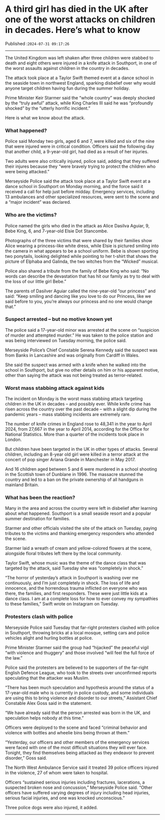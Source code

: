 # A third girl has died in the UK after one of the worst attacks on children in decades. Here’s what to know

Published :`2024-07-31 09:17:26`

---

The United Kingdom was left shaken after three children were stabbed to death and eight others were injured in a knife attack in Southport, in one of the worst assaults against children in the country in decades.

The attack took place at a Taylor Swift themed event at a dance school in the seaside town in northwest England, sparking disbelief over why would anyone target children having fun during the summer holiday.

Prime Minister Keir Starmer said the “whole country” was deeply shocked by the “truly awful” attack, while King Charles III said he was “profoundly shocked” by the “utterly horrific incident.”

Here is what we know about the attack.

### What happened?

Police said Monday two girls, aged 6 and 7, were killed and six of the nine that were injured were in critical condition. Officers said the following day that another child, a 9-year-old girl, had died as a result of her injuries.

Two adults were also critically injured, police said, adding that they suffered their injures because they “were bravely trying to protect the children who were being attacked.”

Merseyside Police said the attack took place at a Taylor Swift event at a dance school in Southport on Monday morning, and the force said it received a call for help just before midday. Emergency services, including 13 ambulances and other specialized resources, were sent to the scene and a “major incident” was declared.

### Who are the victims?

Police named the girls who died in the attack as Alice Dasilva Aguiar, 9, Bebe King, 6, and 7-year-old Elsie Dot Stancombe.

Photographs of the three victims that were shared by their families show Alice wearing a princess-like white dress, while Elsie is pictured smiling into the camera in what appears to be a school uniform. Bebe is shown sporting two ponytails, looking delighted while pointing to her t-shirt that shows the picture of Elphaba and Galinda, the two witches from the “Wicked” musical.

Police also shared a tribute from the family of Bebe King who said: “No words can describe the devastation that has hit our family as try to deal with the loss of our little girl Bebe.”

The parents of Dasilver Aguiar called the nine-year-old “our princess” and said: “Keep smiling and dancing like you love to do our Princess, like we said before to you, you’re always our princess and no one would change that.”

### Suspect arrested – but no motive known yet

The police said a 17-year-old minor was arrested at the scene on “suspicion of murder and attempted murder.” He was taken to the police station and was being interviewed on Tuesday morning, the police said.

Merseyside Police’s Chief Constable Serena Kennedy said the suspect was from Banks in Lancashire and was originally from Cardiff in Wales.

She said the suspect was armed with a knife when he walked into the school in Southport, but give no other details on him or his apparent motive, other than saying the attack was not being treated as terror-related.

### Worst mass stabbing attack against kids

The incident on Monday is the worst mass stabbing attack targeting children in the UK in decades – and possibly ever. While knife crime has risen across the country over the past decade – with a slight dip during the pandemic years – mass stabbing incidents are extremely rare.

The number of knife crimes in England rose to 48,341 in the year to April 2024, from 27,667 in the year to April 2014, according for the Office for National Statistics. More than a quarter of the incidents took place in London.

But children have been targeted in the UK in other types of attacks. Several children, including an 8-year old girl were killed in a terror attack at the concert of pop singer Ariana Grande in Manchester in May 2017.

And 16 children aged between 5 and 6 were murdered in a school shooting in the Scottish town of Dunblane in 1996. The massacre stunned the country and led to a ban on the private ownership of all handguns in mainland Britain.

### What has been the reaction?

Many in the area and across the country were left in disbelief after learning about what happened. Southport is a small seaside resort and a popular summer destination for families.

Starmer and other officials visited the site of the attack on Tuesday, paying tributes to the victims and thanking emergency responders who attended the scene.

Starmer laid a wreath of cream and yellow-colored flowers at the scene, alongside floral tributes left there by the local community.

Taylor Swift, whose music was the theme of the dance class that was targeted by the attack, said Tuesday she was “completely in shock.”

“The horror of yesterday’s attack in Southport is washing over me continuously, and I’m just completely in shock. The loss of life and innocence, and the horrendous trauma inflicted on everyone who was there, the families, and first responders. These were just little kids at a dance class. I am at a complete loss for how to ever convey my sympathies to these families,” Swift wrote on Instagram on Tuesday.

### Protesters clash with police

Merseyside Police said Tuesday that far-right protesters clashed with police in Southport, throwing bricks at a local mosque, setting cars and police vehicles alight and hurling bottles at police.

Prime Minister Starmer said the group had “hijacked” the peaceful vigil “with violence and thuggery” and those involved “will feel the full force of the law.”

Police said the protesters are believed to be supporters of the far-right English Defence League, who took to the streets over unconfirmed reports speculating that the attacker was Muslim.

“There has been much speculation and hypothesis around the status of a 17-year-old male who is currently in police custody, and some individuals are using this to bring violence and disorder to our streets,” Assistant Chief Constable Alex Goss said in the statement.

“We have already said that the person arrested was born in the UK, and speculation helps nobody at this time.”

Officers were deployed to the scene and faced “criminal behavior and violence with bottles and wheelie bins being thrown at them.”

“Yesterday, our officers and other members of the emergency services were faced with one of the most difficult situations they will ever face. Tonight, they find themselves being attacked as they endeavor to prevent disorder,” Goss said.

The North West Ambulance Service said it treated 39 police officers injured in the violence, 27 of whom were taken to hospital.

Officers “sustained serious injuries including fractures, lacerations, a suspected broken nose and concussion,” Merseyside Police said. “Other officers have suffered varying degrees of injury including head injuries, serious facial injuries, and one was knocked unconscious.”

Three police dogs were also injured, it added.

---

